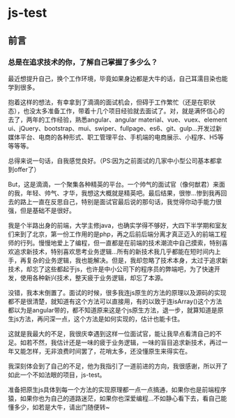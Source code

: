 # js-test

## 前言

### 总是在追求技术的你，了解自己掌握了多少么？

最近想提升自己，换个工作环境，毕竟如果身边都是大牛的话，自己耳濡目染也能学到很多。
    
抱着这样的想法，有幸拿到了滴滴的面试机会，但碍于工作繁忙（还是在职状态），也没太多准备工作，带着十几个项目经验就去面试了。对，就是满怀信心的去了，两年的工作经验，熟悉angular、angular material、vue、vuex、element ui、jQuery、bootstrap、mui、swiper、fullpage、es6、git、gulp...开发过新媒体平台、电商的各种形式、职工管理平台、手机端的电商展示、小程序、H5等等等等。

总得来说一句话，自我感觉良好。（PS:因为之前面试的几家中小型公司基本都拿到offer了）

But，这是滴滴，一个聚集各种精英的平台。一个帅气的面试官（像何猷君）来面的我，年轻、帅气、才华，我想这大概就是精英吧。最后结果，很惨...惨到我再回去的路上一直在反思自己，特别是面试官最后说的那句话，我觉得你动手能力很强，但是基础不是很好。

我是个半路出身的前端，大学主修java，也确实学得不够好，大四下半学期和室友们来到了北京，第一份工作用的是php，再之后前后端分离才真正迈入的前端工程师的行列。慢慢地爱上了编程，但一直都是在前端的技术潮流中自己摸索，特别喜欢追求新技术，特别喜欢思考业务逻辑...所有的新技术我几乎都能在短时间内上手，再复杂的业务逻辑，我也能解决。但是，我却忽略了技术本身，太过于追求新技术，却忘了这些都起于js，也许是中小公司下的程序员的弊端吧，为了快速开发，使用各种新兴技术，整天疲于业务逻辑，却忘了本源。

没错，我本末倒置了。面试的时候，很多我连js原生的方法的原理以及源码的实现都不是很清楚，就知道有这个方法可以直接用，有的以致于连isArray()这个方法都以为是angular带的，都不知道原来这是个js原生方法，退一步，就算知道是原生js方法，再问深一点，这个方法是如何实现的，估计也能卡住。

这就是我最大的不足，我很庆幸遇到这样一位面试官，能让我早点看清自己的不足。如若不然，我估计还是一味的疲于业务逻辑，一味的盲目追求新技术，再过一年又能怎样，无非浪费时间罢了，花哨太多，还没懂原生来得实在。

我深刻体会到了自己的不足，他为我指引了一道前进的方向，我很感谢，所以开了如此一个不如法眼的项目，js-test。

准备把原生js具体到每一个方法的实现原理都一点一点搞通，如果你也是前端程序猿，如果你也为自己的道路迷茫，如果你也深爱编程...不如静心看下去，看自己能懂多少，如若是大牛，请出门随便转~


